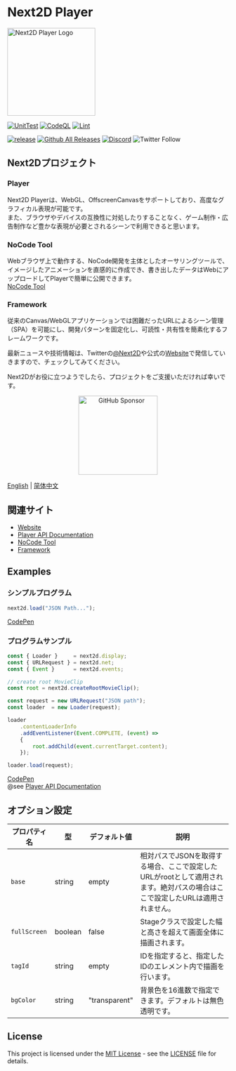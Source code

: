 Next2D Player
=============
<img src="https://next2d.app/assets/img/player/logo.svg" width="200" height="200" alt="Next2D Player Logo">

[![UnitTest](https://github.com/Next2D/Player/actions/workflows/integration.yml/badge.svg?branch=main)](https://github.com/Next2D/Player/actions/workflows/integration.yml)
[![CodeQL](https://github.com/Next2D/Player/actions/workflows/codeql-analysis.yml/badge.svg?branch=main)](https://github.com/Next2D/Player/actions/workflows/codeql-analysis.yml)
[![Lint](https://github.com/Next2D/Player/actions/workflows/lint.yml/badge.svg?branch=main)](https://github.com/Next2D/Player/actions/workflows/lint.yml)

[![release](https://img.shields.io/github/v/release/Next2D/Player)](https://github.com/Next2D/Player/releases)
[![Github All Releases](https://img.shields.io/npm/dt/@next2d/player)](https://github.com/Next2D/player/releases)
[![Discord](https://badgen.net/badge/icon/discord?icon=discord&label)](https://discord.gg/6c9rv5Uns5)
![Twitter Follow](https://img.shields.io/twitter/follow/Next2D?style=social)

## Next2Dプロジェクト

### Player
Next2D Playerは、WebGL、OffscreenCanvasをサポートしており、高度なグラフィカル表現が可能です。  
また、ブラウザやデバイスの互換性に対処したりすることなく、ゲーム制作・広告制作など豊かな表現が必要とされるシーンで利用できると思います。  
  
### NoCode Tool
Webブラウザ上で動作する、NoCode開発を主体としたオーサリングツールで、イメージしたアニメーションを直感的に作成でき、書き出したデータはWebにアップロードしてPlayerで簡単に公開できます。  
[NoCode Tool](https://tool.next2d.app)  
  
### Framework
従来のCanvas/WebGLアプリケーションでは困難だったURLによるシーン管理（SPA）を可能にし、開発パターンを固定化し、可読性・共有性を簡素化するフレームワークです。  
  
最新ニュースや技術情報は、Twitterの[@Next2D](https://twitter.com/Next2D)や公式の[Website](https://next2d.app)で発信していきますので、チェックしてみてください。  
  
Next2Dがお役に立つようでしたら、プロジェクトをご支援いただければ幸いです。  
  
<div align="center">
  <a href="https://github.com/sponsors/Next2D" target="_blank">
    <img src="https://img.shields.io/static/v1?label=Sponsor&message=%E2%9D%A4&logo=GitHub&color=%23fe8e86" width=180 alt="GitHub Sponsor" />
  </a>
</div>

[English](./README.md) | [简体中文](./README.cn.md)

## 関連サイト
* [Website](https://next2d.app)
* [Player API Documentation](https://next2d.app/ja/docs/player)
* [NoCode Tool](https://tool.next2d.app)
* [Framework](https://github.com/Next2D/framework)

## Examples

### シンプルプログラム
```javascript
next2d.load("JSON Path...");
```

[CodePen](https://codepen.io/next2d/pen/rNGMrZG)

### プログラムサンプル
```javascript
const { Loader }     = next2d.display;
const { URLRequest } = next2d.net;
const { Event }      = next2d.events;

// create root MovieClip
const root = next2d.createRootMovieClip();

const request = new URLRequest("JSON path");
const loader  = new Loader(request);

loader
    .contentLoaderInfo
    .addEventListener(Event.COMPLETE, (event) =>
    {
        root.addChild(event.currentTarget.content);
    });

loader.load(request);
```
[CodePen](https://codepen.io/next2d/pen/VwMKGEv)\
@see [Player API Documentation](https://next2d.app/ja/docs/player)

## オプション設定

| プロパティ名       | 型       | デフォルト値        | 説明                                                                    |
|--------------|---------|---------------|-----------------------------------------------------------------------|
| `base`       | string  | empty         | 相対パスでJSONを取得する場合、ここで設定したURLがrootとして適用されます。絶対パスの場合はここで設定したURLは適用されません。 |
| `fullScreen` | boolean | false         | Stageクラスで設定した幅と高さを超えて画面全体に描画されます。                                     |
| `tagId`      | string  | empty         | IDを指定すると、指定したIDのエレメント内で描画を行います。                                       |
| `bgColor`    | string  | "transparent" | 背景色を16進数で指定できます。デフォルトは無色透明です。                                         |

## License
This project is licensed under the [MIT License](https://opensource.org/licenses/MIT) - see the [LICENSE](LICENSE) file for details.
